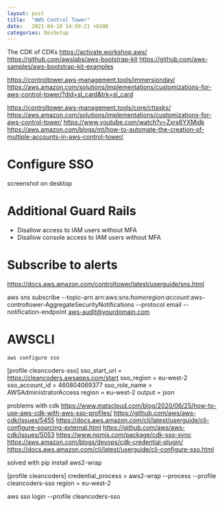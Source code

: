 ```yaml
---
layout: post
title:  "AWS Control Tower"
date:   2021-04-10 14:50:21 +0100
categories: DevSetup
---
```


The CDK of CDKs
https://activate.workshop.aws/
https://github.com/awslabs/aws-bootstrap-kit
https://github.com/aws-samples/aws-bootstrap-kit-examples 


https://controltower.aws-management.tools/immersionday/
https://aws.amazon.com/solutions/implementations/customizations-for-aws-control-tower/?did=sl_card&trk=sl_card


https://controltower.aws-management.tools/core/cttasks/
https://aws.amazon.com/solutions/implementations/customizations-for-aws-control-tower/
https://www.youtube.com/watch?v=Zxrs6YXMidk 
https://aws.amazon.com/blogs/mt/how-to-automate-the-creation-of-multiple-accounts-in-aws-control-tower/ 
# Configure SSO
screenshot on desktop



# Additional Guard Rails
- Disallow access to IAM users without MFA
- Disallow console access to IAM users without MFA

# Subscribe to alerts 
https://docs.aws.amazon.com/controltower/latest/userguide/sns.html


aws sns subscribe --topic-arn arn:aws:sns:*homeregion*:*account*:aws-controltower-AggregateSecurityNotifications --protocol email --notification-endpoint aws-audit@yourdomain.com

# AWSCLI
```
aws configure sso
```


[profile cleancoders-sso]
sso_start_url = https://cleancoders.awsapps.com/start
sso_region = eu-west-2
sso_account_id = 460804069377
sso_role_name = AWSAdministratorAccess
region = eu-west-2
output = json

problems with cdk 
https://www.matscloud.com/blog/2020/06/25/how-to-use-aws-cdk-with-aws-sso-profiles/ 
https://github.com/aws/aws-cdk/issues/5455 
https://docs.aws.amazon.com/cli/latest/userguide/cli-configure-sourcing-external.html 
https://github.com/aws/aws-cdk/issues/5053 
https://www.npmjs.com/package/cdk-sso-sync 
https://aws.amazon.com/blogs/devops/cdk-credential-plugin/ 
https://docs.aws.amazon.com/cli/latest/userguide/cli-configure-sso.html 

solved with 
pip install aws2-wrap

[profile cleancoders]
credential_process = aws2-wrap --process --profile cleancoders-sso
region = eu-west-2


aws sso login --profile cleancoders-sso
